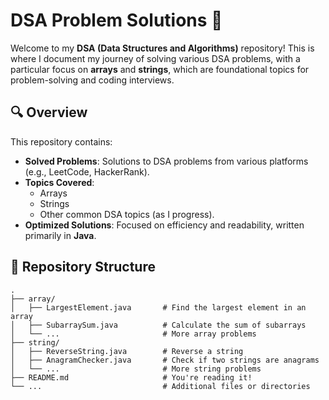 # DSA Problem Solutions 🚀

Welcome to my **DSA (Data Structures and Algorithms)** repository! This is where I document my journey of solving various DSA problems, with a particular focus on **arrays** and **strings**, which are foundational topics for problem-solving and coding interviews.

## 🔍 Overview

This repository contains:

- **Solved Problems**: Solutions to DSA problems from various platforms (e.g., LeetCode, HackerRank).
- **Topics Covered**: 
  - Arrays
  - Strings
  - Other common DSA topics (as I progress).
- **Optimized Solutions**: Focused on efficiency and readability, written primarily in **Java**.

## 📂 Repository Structure

```plaintext
.
├── array/
│   ├── LargestElement.java       # Find the largest element in an array
│   ├── SubarraySum.java          # Calculate the sum of subarrays
│   └── ...                       # More array problems
├── string/
│   ├── ReverseString.java        # Reverse a string
│   ├── AnagramChecker.java       # Check if two strings are anagrams
│   └── ...                       # More string problems
├── README.md                     # You're reading it!
└── ...                           # Additional files or directories
